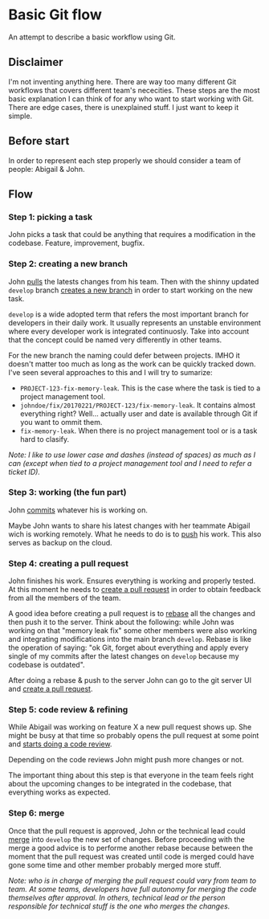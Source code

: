# Basic Git flow

An attempt to describe a basic workflow using Git.

## Disclaimer

I'm not inventing anything here. There are way too many different Git workflows that covers different team's nececities. These steps are the most basic explanation I can think of for any who want to start working with Git. There are edge cases, there is unexplained stuff. I just want to keep it simple.

## Before start

In order to represent each step properly we should consider a team of people: Abigail & John.

## Flow

### Step 1: picking a task

John picks a task that could be anything that requires a modification in the codebase. Feature, improvement, bugfix.

### Step 2: creating a new branch

John [pulls](https://git-scm.com/docs/git-pull) the latests changes from his team. Then with the shinny updated `develop` branch [creates a new branch](https://git-scm.com/docs/git-checkout) in order to start working on the new task.

`develop` is a wide adopted term that refers the most important branch for developers in their daily work. It usually represents an unstable environment where every developer work is integrated continuosly. Take into account that the concept could be named very differently in other teams.

For the new branch the naming could defer between projects. IMHO it doesn't matter too much as long as the work can be quickly tracked down. I've seen several approaches to this and I will try to sumarize:

- `PROJECT-123-fix-memory-leak`. This is the case where the task is tied to a project management tool.
- `johndoe/fix/20170221/PROJECT-123/fix-memory-leak`. It contains almost everything right? Well... actually user and date is available through Git if you want to ommit them.
- `fix-memory-leak`. When there is no project management tool or is a task hard to clasify.

_Note: I like to use lower case and dashes (instead of spaces) as much as I can (except when tied to a project management tool and I need to refer a ticket ID)._

### Step 3: working (the fun part)

John [commits](https://git-scm.com/docs/git-commit) whatever his is working on.

Maybe John wants to share his latest changes with her teammate Abigail wich is working remotely. What he needs to do is to [push](https://git-scm.com/docs/git-push) his work. This also serves as backup on the cloud.

### Step 4: creating a pull request

John finishes his work. Ensures everything is working and properly tested. At this moment he needs to [create a pull request](https://blog.alphasmanifesto.com/2016/07/11/how-to-create-a-good-pull-request/) in order to obtain feedback from all the members of the team.

A good idea before creating a pull request is to [rebase](https://git-scm.com/docs/git-rebase) all the changes and then push it to the server. Think about the following: while John was working on that "memory leak fix" some other members were also working and integrating modifications into the main branch `develop`. Rebase is like the operation of saying: "ok Git, forget about everything and apply every single of my commits after the latest changes on `develop` because my codebase is outdated".

After doing a rebase & push to the server John can go to the git server UI and [create a pull request](https://blog.alphasmanifesto.com/2016/07/11/how-to-create-a-good-pull-request/).

### Step 5: code review & refining

While Abigail was working on feature X a new pull request shows up. She might be busy at that time so probably opens the pull request at some point and [starts doing a code review](https://blog.alphasmanifesto.com/2016/11/17/how-to-perform-a-good-code-review/).

Depending on the code reviews John might push more changes or not.

The important thing about this step is that everyone in the team feels right about the upcoming changes to be integrated in the codebase, that everything works as expected.

### Step 6: merge

Once that the pull request is approved, John or the technical lead could [merge](https://git-scm.com/docs/git-merge) into `develop` the new set of changes. Before proceeding with the merge a good advice is to performe another rebase because between the moment that the pull request was created until code is merged could have gone some time and other member probably merged more stuff.

_Note: who is in charge of merging the pull request could vary from team to team. At some teams, developers have full autonomy for merging the code themselves after approval. In others, technical lead or the person responsible for technical stuff is the one who merges the changes._
